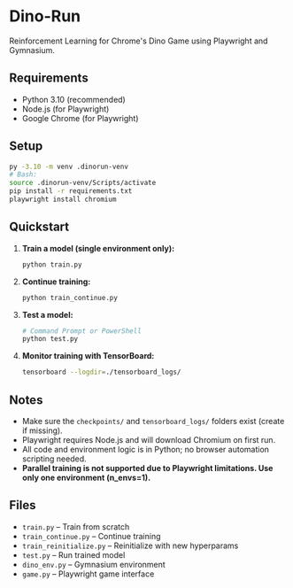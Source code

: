 # Dino-Run

Reinforcement Learning for Chrome's Dino Game using Playwright and Gymnasium.

## Requirements

- Python 3.10 (recommended)
- Node.js (for Playwright)
- Google Chrome (for Playwright)

## Setup

```bash
py -3.10 -m venv .dinorun-venv
# Bash:
source .dinorun-venv/Scripts/activate
pip install -r requirements.txt
playwright install chromium
```

## Quickstart

1. **Train a model (single environment only):**

   ```bash
   python train.py
   ```

2. **Continue training:**

   ```bash
   python train_continue.py
   ```

3. **Test a model:**

   ```bash
   # Command Prompt or PowerShell
   python test.py
   ```

4. **Monitor training with TensorBoard:**

   ```bash
   tensorboard --logdir=./tensorboard_logs/
   ```

## Notes

- Make sure the `checkpoints/` and `tensorboard_logs/` folders exist (create if missing).
- Playwright requires Node.js and will download Chromium on first run.
- All code and environment logic is in Python; no browser automation scripting needed.
- **Parallel training is not supported due to Playwright limitations. Use only one environment (n_envs=1).**

## Files

- `train.py` – Train from scratch
- `train_continue.py` – Continue training
- `train_reinitialize.py` – Reinitialize with new hyperparams
- `test.py` – Run trained model
- `dino_env.py` – Gymnasium environment
- `game.py` – Playwright game interface
